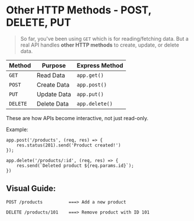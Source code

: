 # Other HTTP Methods - POST, DELETE, PUT

> So far, you've been using `GET` which is for reading/fetching data. But a real API handles **other HTTP methods** to create, update, or delete data.

| Method   | Purpose     | Express Method |
| -------- | ----------- | -------------- |
| `GET`    | Read Data   | `app.get()`    |
| `POST`   | Create Data | `app.post()`   |
| `PUT`    | Update Data | `app.put()`    |
| `DELETE` | Delete Data | `app.delete()` |

These are how APIs become interactive, not just read-only.

Example:

```
app.post('/products', (req, res) => {
    res.status(201).send('Product created!')
});

app.delete('/products/:id', (req, res) => {
    res.send(`Deleted product ${req.params.id}`);
})
```

## Visual Guide:

```
POST /products          ===> Add a new product

DELETE /products/101    ===> Remove product with ID 101
```
